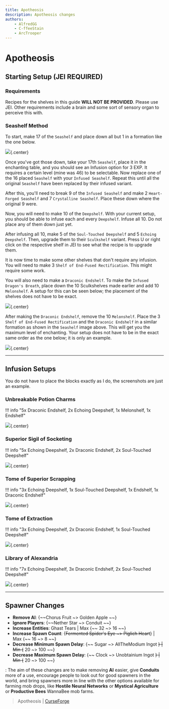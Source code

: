 ```yaml
---
title: Apotheosis
description: Apotheosis changes
authors:
    - AlfredGG
    - C-ffeeStain
    - ArcTrooper
---
```


# Apotheosis

## Starting Setup (JEI REQUIRED)

### Requirements

Recipes for the shelves in this guide **WILL NOT BE PROVIDED**. Please use JEI. Other requirements include a brain and some sort of sensory organ to perceive this with.

### Seashelf Method

To start, make 17 of the `Seashelf` and place down all but 1 in a formation like the one below.  

![](img/68747470733a2f2f696d6775722e636f6d2f365464724772772e706e67.png){.center}  

Once you've got those down, take your 17th `Seashelf`, place it in the enchanting table, and you should see an Infusion option for 3 EXP. It requires a certain level (mine was 46) to be selectable. Now replace one of the 16 placed `Seashelf` with your `Infused Seashelf`. Repeat this until all the original `Seashelf` have been replaced by their infused variant.  

After this, you'll need to break 9 of the `Infused Seashelf` and make 2 `Heart-Forged Seashelf` and 7 `Crystalline Seashelf`. Place these down where the original 9 were.  

Now, you will need to make 10 of the `Deepshelf`. With your current setup, you should be able to infuse each and every `Deepshelf`. Infuse all 10. Do not place any of them down just yet.  

After infusing all 10, make 5 of the `Soul-Touched Deepshelf` and 5 `Echoing Deepshelf`. Then, upgrade them to their `Sculkshelf` variant. Press U or right click on the respective shelf in JEI to see what the recipe is to upgrade them.  

It is now time to make some other shelves that don't require any infusion. You will need to make 3 `Shelf of End-Fused Rectification`. This might require some work.  

You will also need to make a `Draconic Endshelf`. To make the `Infused Dragon's Breath`, place down the 10 Sculkshelves made earlier and add 10 `Melonshelf`. A setup for this can be seen below; the placement of the shelves does not have to be exact.  

![](img/2023-10-30_07.55.11.png){.center}  

After making the `Draconic Endshelf`, remove the 10 `Melonshelf`. Place the 3 `Shelf of End-Fused Rectification` and the `Draconic Endshelf` in a similar formation as shown in the `Seashelf` image above. This will get you the maximum level of enchanting. Your setup does not have to be in the exact same order as the one below; it is only an example.  

![](img/68747470733a2f2f696d6775722e636f6d2f625959594157532e706e67.png){.center}

---
## Infusion Setups

You do not have to place the blocks exactly as I do, the screenshots are just an example.

### Unbreakable Potion Charms

!!! info "5x Draconic Endshelf, 2x Echoing Deepshelf, 1x Melonshelf, 1x Endshelf"
	
![](img/charm.png){.center}

### Superior Sigil of Socketing

!!! info "5x Echoing Deepshelf, 2x Draconic Endshelf, 2x Soul-Touched Deepshelf"

![](img/socketing.png){.center}

### Tome of Superior Scrapping

!!! info "3x Echoing Deepshelf, 1x Soul-Touched Deepshelf, 1x Endshelf, 1x Draconic Endshelf"

![](img/scrapping.png){.center}

### Tome of Extraction

!!! info "3x Echoing Deepshelf, 2x Draconic Endshelf, 1x Soul-Touched Deepshelf"

![](img/extraction.png){.center}

### Library of Alexandria

!!! info "7x Echoing Deepshelf, 3x Draconic Endshelf, 2x Soul-Touched Deepshelf"

![](img/library.png){.center}

---
## Spawner Changes

- **Remove AI**: {~~Chorus Fruit ~> Golden Apple ~~}
- **Ignore Players**: {~~Nether Star ~> Conduit ~~}
- **Increase Entities**: Ghast Tears | Max {~~ 32 ~> 16 ~~}
- **Increase Spawn Count**: {~~Fermented Spider's Eye ~> Piglich Heart~~} | Max {~~ 16 ~> 8 ~~}
- **Decrease Minimum Spawn Delay**: {~~ Sugar ~> AllTheModium Ingot ~~} | Min {~~ 20 ~> 100 ~~}
- **Decrease Maximum Spawn Delay**: {~~ Clock ~> Unobtainium Ingot ~~} | Min {~~ 20 ~> 100 ~~}

: The aim of these changes are to make removing **AI** easier, give **Conduits** more of a use, encourage people to look out for good spawners in the world, and bring spawners more in line with the other options available for farming mob drops, like **Hostile Neural Networks** or **Mystical Agriculture** or **Productive Bees** WannaBee mob farms.


> Apotheosis | [CurseForge](https://legacy.curseforge.com/minecraft/mc-mods/apotheosis)
